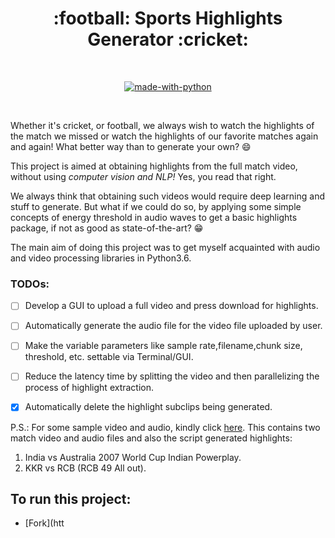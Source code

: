 <h1 align="center">:football: Sports Highlights Generator :cricket:</h1>

<div align="center">

<br>

[![made-with-python](https://forthebadge.com/images/badges/made-with-python.svg)](https://www.python.org/)

<br>

</div>


Whether it's cricket, or football, we always wish to watch the highlights of the match we missed or watch the highlights of our favorite matches again and again! What better way than to generate your own? :smile:

This project is aimed at obtaining highlights from the full match video, without using *computer vision and NLP!* Yes, you read that right.

We always think that obtaining such videos would require deep learning and stuff to generate. But what if we could do so, by applying some simple concepts of energy threshold in audio waves to get a basic highlights package, if not as good as state-of-the-art? :grin:

The main aim of doing this project was to get myself acquainted with audio and video processing libraries in Python3.6.

### TODOs:

* [ ] Develop a GUI to upload a full video and press download for highlights.
* [ ] Automatically generate the audio file for the video file uploaded by user.
* [ ] Make the variable parameters like sample rate,filename,chunk size, threshold, etc. settable via Terminal/GUI.
* [ ] Reduce the latency time by splitting the video and then parallelizing the process of highlight extraction.
* [x] Automatically delete the highlight subclips being generated.


P.S.: For some sample video and audio, kindly click [here](https://drive.google.com/open?id=1bWfQat17fmmpBo92w698C2sxRxBEztnk). This contains two match video and audio files and also the script generated highlights:

1. India vs Australia 2007 World Cup Indian Powerplay.
2. KKR vs RCB (RCB 49 All out).

## To run this project:
* [Fork](htt